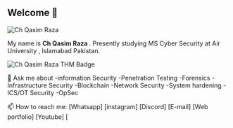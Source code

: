 ## Welcome 👋

![Ch Qasim Raza](https://github.com/user-attachments/assets/774ff942-c96e-44a1-b461-0889e38d42bc)

My name is <b>Ch Qasim Raza </b> . Presently studying MS Cyber Security at Air University , Islamabad Pakistan.

<img src="https://tryhackme-badges.s3.amazonaws.com/skyscanner4u.png" alt="Ch Qasim Raza THM Badge" />

💬 Ask me about 
-information Security
-Penetration Testing
-Forensics
-Infrastructure Security
-Blockchain
-Network Security
-System hardening
-ICS/OT Security
-OpSec

📫 How to reach me:
[Whatsapp]
[instagram]
[Discord]
[E-mail]
[Web portfolio]
[Youtube]
[
<!--
**skyscanner4u/skyscanner4u** is a ✨ _special_ ✨ repository because its `README.md` (this file) appears on your GitHub profile.

Here are some ideas to get you started:

- 🔭 I’m currently working on ...
- 🌱 I’m currently learning ...
- 👯 I’m looking to collaborate on ...
- 🤔 I’m looking for help with ...
- 💬 Ask me about ...
- 📫 How to reach me: ...
- 😄 Pronouns: ...
- ⚡ Fun fact: ...
-->
